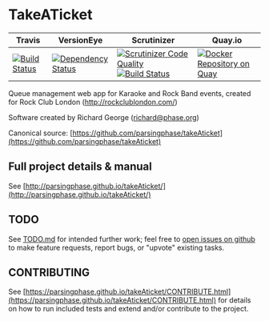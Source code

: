 TakeATicket 
===========
| Travis | VersionEye | Scrutinizer | Quay.io |
| ---    | ---        | ---         | ---     |
| [![Build Status](https://travis-ci.org/parsingphase/takeAticket.svg?branch=master)](https://travis-ci.org/parsingphase/takeAticket) | [![Dependency Status](https://www.versioneye.com/user/projects/57bc7d77968d6400336020a3/badge.svg?style=flat-square)](https://www.versioneye.com/user/projects/57bc7d77968d6400336020a3) | [![Scrutinizer Code Quality](https://scrutinizer-ci.com/g/parsingphase/takeAticket/badges/quality-score.png?b=master)](https://scrutinizer-ci.com/g/parsingphase/takeAticket/?branch=master) [![Build Status](https://scrutinizer-ci.com/g/parsingphase/takeAticket/badges/build.png?b=master)](https://scrutinizer-ci.com/g/parsingphase/takeAticket/build-status/master) | [![Docker Repository on Quay](https://quay.io/repository/parsingphase/takeaticket/status "Docker Repository on Quay")](https://quay.io/repository/parsingphase/takeaticket)

Queue management web app for Karaoke and Rock Band events, created for Rock Club London (http://rockclublondon.com/)

Software created by Richard George (richard@phase.org)

Canonical source: [https://github.com/parsingphase/takeAticket](https://github.com/parsingphase/takeAticket)

## Full project details & manual

See [http://parsingphase.github.io/takeAticket/](http://parsingphase.github.io/takeAticket/)

## TODO 

See [TODO.md](TODO.md) for intended further work; 
feel free to [open issues on github](https://github.com/parsingphase/takeAticket/issues) to make feature requests, 
report bugs, or "upvote" existing tasks.

## CONTRIBUTING 

See [https://parsingphase.github.io/takeAticket/CONTRIBUTE.html](https://parsingphase.github.io/takeAticket/CONTRIBUTE.html) 
for details on how to run included tests and extend and/or contribute to the project.
